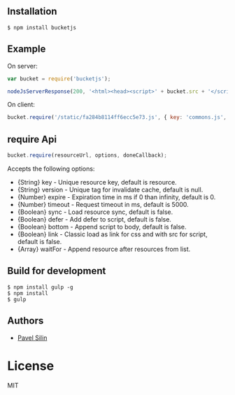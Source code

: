 ## Installation

```
$ npm install bucketjs
```
## Example

On server:

```js
var bucket = require('bucketjs');

nodeJsServerResponse(200, '<html><head><script>' + bucket.src + '</script></head><body>OK</body></html>');
```

On client:

```js
bucket.require('/static/fa284b8114ff6ecc5e73.js', { key: 'commons.js', version: 'fa284b8114ff6ecc5e73'});
```
## require Api

```js
bucket.require(resourceUrl, options, doneCallback);
```
Accepts the following options:
 - {String} key - Unique resource key, default is resource.
 - {String} version - Unique tag for invalidate cache, default is null.
 - {Number} expire - Expiration time in ms if 0 than infinity, default is 0.
 - {Number} timeout - Request timeout in ms, default is 5000.
 - {Boolean} sync - Load resource sync, default is false.
 - {Boolean} defer - Add defer to script, default is false.
 - {Boolean} bottom - Append script to body, default is false.
 - {Boolean} link - Classic load as link for css and with src for script, default is false.
 - {Array} waitFor - Append resource after resources from list.



## Build for development

 ```
 $ npm install gulp -g
 $ npm install
 $ gulp
 ```

## Authors

  - [Pavel Silin](https://github.com/fi11)

# License

  MIT




